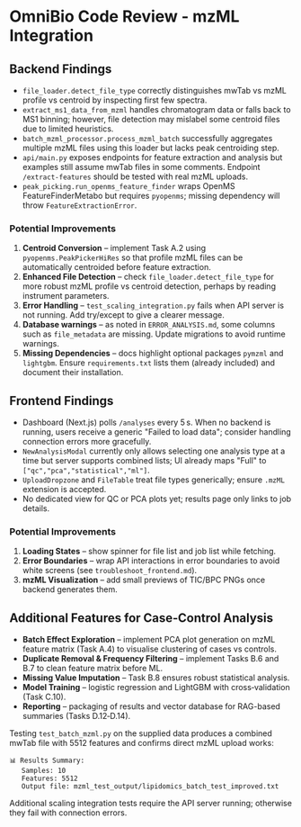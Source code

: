 # OmniBio Code Review - mzML Integration

## Backend Findings

- `file_loader.detect_file_type` correctly distinguishes mwTab vs mzML profile vs centroid by inspecting first few spectra.
- `extract_ms1_data_from_mzml` handles chromatogram data or falls back to MS1 binning; however, file detection may mislabel some centroid files due to limited heuristics.
- `batch_mzml_processor.process_mzml_batch` successfully aggregates multiple mzML files using this loader but lacks peak centroiding step.
- `api/main.py` exposes endpoints for feature extraction and analysis but examples still assume mwTab files in some comments.  Endpoint `/extract-features` should be tested with real mzML uploads.
- `peak_picking.run_openms_feature_finder` wraps OpenMS FeatureFinderMetabo but requires `pyopenms`; missing dependency will throw `FeatureExtractionError`.

### Potential Improvements

1. **Centroid Conversion** – implement Task A.2 using `pyopenms.PeakPickerHiRes` so that profile mzML files can be automatically centroided before feature extraction.
2. **Enhanced File Detection** – check `file_loader.detect_file_type` for more robust mzML profile vs centroid detection, perhaps by reading instrument parameters.
3. **Error Handling** – `test_scaling_integration.py` fails when API server is not running. Add try/except to give a clearer message.
4. **Database warnings** – as noted in `ERROR_ANALYSIS.md`, some columns such as `file_metadata` are missing. Update migrations to avoid runtime warnings.
5. **Missing Dependencies** – docs highlight optional packages `pymzml` and `lightgbm`. Ensure `requirements.txt` lists them (already included) and document their installation.

## Frontend Findings

- Dashboard (Next.js) polls `/analyses` every 5 s. When no backend is running, users receive a generic "Failed to load data"; consider handling connection errors more gracefully.
- `NewAnalysisModal` currently only allows selecting one analysis type at a time but server supports combined lists; UI already maps "Full" to `["qc","pca","statistical","ml"]`.
- `UploadDropzone` and `FileTable` treat file types generically; ensure `.mzML` extension is accepted.
- No dedicated view for QC or PCA plots yet; results page only links to job details.

### Potential Improvements

1. **Loading States** – show spinner for file list and job list while fetching.
2. **Error Boundaries** – wrap API interactions in error boundaries to avoid white screens (see `troubleshoot_frontend.md`).
3. **mzML Visualization** – add small previews of TIC/BPC PNGs once backend generates them.

## Additional Features for Case‑Control Analysis

- **Batch Effect Exploration** – implement PCA plot generation on mzML feature matrix (Task A.4) to visualise clustering of cases vs controls.
- **Duplicate Removal & Frequency Filtering** – implement Tasks B.6 and B.7 to clean feature matrix before ML.
- **Missing Value Imputation** – Task B.8 ensures robust statistical analysis.
- **Model Training** – logistic regression and LightGBM with cross‑validation (Task C.10).
- **Reporting** – packaging of results and vector database for RAG-based summaries (Tasks D.12‑D.14).

Testing `test_batch_mzml.py` on the supplied data produces a combined mwTab file with 5512 features and confirms direct mzML upload works:
```
📊 Results Summary:
   Samples: 10
   Features: 5512
   Output file: mzml_test_output/lipidomics_batch_test_improved.txt
```
Additional scaling integration tests require the API server running; otherwise they fail with connection errors.
